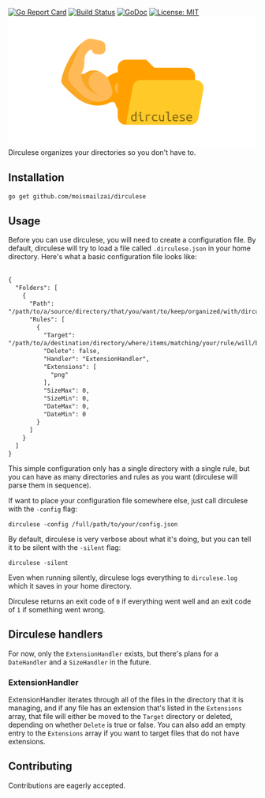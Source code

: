 [![Go Report Card](https://goreportcard.com/badge/github.com/moismailzai/dirculese)](https://goreportcard.com/report/github.com/moismailzai/dirculese) [![Build Status](https://travis-ci.org/moismailzai/dirculese.svg?branch=master)](https://travis-ci.org/moismailzai/dirculese) [![GoDoc](https://godoc.org/github.com/moismailzai/dirculese?status.svg)](https://godoc.org/github.com/moismailzai/dirculese) [![License: MIT](https://img.shields.io/badge/License-MIT-yellow.svg)](https://opensource.org/licenses/MIT)
![Dirculese logo which depicts a standard folder icon with a muscular arm attached on the left ](dirculese.png "hero of song and story")
Dirculese organizes your directories so you don't have to.

## Installation

```
go get github.com/moismailzai/dirculese
```

## Usage
Before you can use dirculese, you will need to create a configuration file. By default, dirculese will try to load a file called ```.dirculese.json``` in your home directory. Here's what a basic configuration file looks like:

```

{
  "Folders": [
    {
      "Path": "/path/to/a/source/directory/that/you/want/to/keep/organized/with/dirculese/rules",
      "Rules": [
        {
          "Target": "/path/to/a/destination/directory/where/items/matching/your/rule/will/be/moved",
          "Delete": false,
          "Handler": "ExtensionHandler",
          "Extensions": [
            "png"
          ],
          "SizeMax": 0,
          "SizeMin": 0,
          "DateMax": 0,
          "DateMin": 0
        }
      ]
    }
  ]
}
```
This simple configuration only has a single directory with a single rule, but you can have as many directories and rules as you want (dirculese will parse them in sequence).

If want to place your configuration file somewhere else, just call dirculese with the ```-config``` flag:

```
dirculese -config /full/path/to/your/config.json
```

By default, dirculese is very verbose about what it's doing, but you can tell it to be silent with the ```-silent``` flag:

```
dirculese -silent
```

Even when running silently, dirculese logs everything to ```dirculese.log``` which it saves in your home directory.

Dirculese returns an exit code of ```0``` if everything went well and an exit code of ```1``` if something went wrong.

## Dirculese handlers
For now, only the ```ExtensionHandler``` exists, but there's plans for a ```DateHandler``` and a ```SizeHandler``` in the future.

### ExtensionHandler
ExtensionHandler iterates through all of the files in the directory that it is managing, and if any file has an extension that's listed in the ```Extensions``` array, that file will either be moved to the ```Target``` directory or deleted, depending on whether ```Delete``` is true or false. You can also add an empty entry to the ```Extensions``` array if you want to target files that do not have extensions.

## Contributing
Contributions are eagerly accepted.